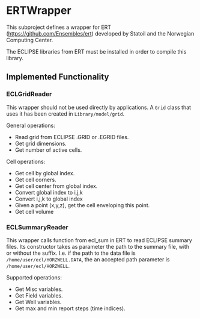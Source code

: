 # ERTWrapper

This subproject defines a wrapper for ERT (https://github.com/Ensembles/ert) developed by Statoil and the Norwegian Computing Center.

The ECLIPSE libraries from ERT must be installed in order to compile this library.



## Implemented Functionality

### ECLGridReader

This wrapper should not be used directly by applications. A `Grid` class that uses it has been created in `Library/model/grid`.

General operations:

* Read grid from ECLIPSE .GRID or .EGRID files.
* Get grid dimensions.
* Get number of active cells.

Cell operations:

* Get cell by global index.
* Get cell corners.
* Get cell center from global index.
* Convert global index to i,j,k
* Convert i,j,k to global index
* Given a point (x,y,z), get the cell enveloping this point.
* Get cell volume

### ECLSummaryReader

This wrapper calls function from ecl_sum in ERT to read ECLIPSE summary files. Its constructor takes as parameter the path to the summary file, with or without the suffix. I.e. if the path to the data file is `/home/user/ecl/HORZWELL.DATA`, the an accepted path parameter is `/home/user/ecl/HORZWELL`.

Supported operations:

* Get Misc variables.
* Get Field variables.
* Get Well variables.
* Get max and min report steps (time indices).
